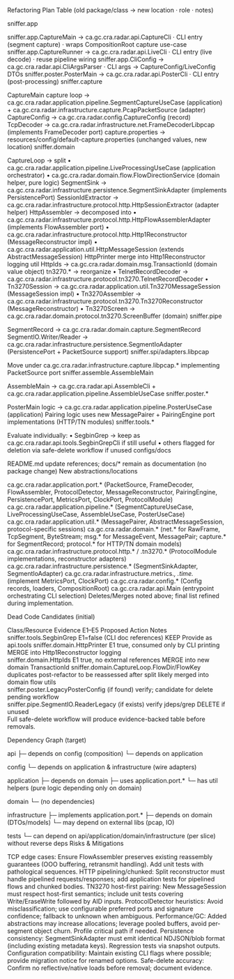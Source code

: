 Refactoring Plan Table
(old package/class → new location · role · notes)

sniffer.app

sniffer.app.CaptureMain → ca.gc.cra.radar.api.CaptureCli · CLI entry (segment capture) · wraps CompositionRoot capture use-case
sniffer.app.CaptureRunner → ca.gc.cra.radar.api.LiveCli · CLI entry (live decode) · reuse pipeline wiring
sniffer.app.CliConfig → ca.gc.cra.radar.api.CliArgsParser · CLI args → CaptureConfig/LiveConfig DTOs
sniffer.poster.PosterMain → ca.gc.cra.radar.api.PosterCli · CLI entry (post-processing)
sniffer.capture

CaptureMain capture loop → ca.gc.cra.radar.application.pipeline.SegmentCaptureUseCase (application) + ca.gc.cra.radar.infrastructure.capture.PcapPacketSource (adapter)
CaptureConfig → ca.gc.cra.radar.config.CaptureConfig (record)
TcpDecoder → ca.gc.cra.radar.infrastructure.net.FrameDecoderLibpcap (implements FrameDecoder port)
capture.properties → resources/config/default-capture.properties (unchanged values, new location)
sniffer.domain

CaptureLoop → split
• ca.gc.cra.radar.application.pipeline.LiveProcessingUseCase (application orchestrator)
• ca.gc.cra.radar.domain.flow.FlowDirectionService (domain helper, pure logic)
SegmentSink → ca.gc.cra.radar.infrastructure.persistence.SegmentSinkAdapter (implements PersistencePort)
SessionIdExtractor → ca.gc.cra.radar.infrastructure.protocol.http.HttpSessionExtractor (adapter helper)
HttpAssembler → decomposed into
• ca.gc.cra.radar.infrastructure.protocol.http.HttpFlowAssemblerAdapter (implements FlowAssembler port)
• ca.gc.cra.radar.infrastructure.protocol.http.Http1Reconstructor (MessageReconstructor impl)
• ca.gc.cra.radar.application.util.HttpMessageSession (extends AbstractMessageSession)
HttpPrinter merge into Http1Reconstructor logging util
HttpIds → ca.gc.cra.radar.domain.msg.TransactionId (domain value object)
tn3270.* → reorganize
• TelnetRecordDecoder → ca.gc.cra.radar.infrastructure.protocol.tn3270.TelnetRecordDecoder
• Tn3270Session → ca.gc.cra.radar.application.util.Tn3270MessageSession (MessageSession impl)
• Tn3270Assembler → ca.gc.cra.radar.infrastructure.protocol.tn3270.Tn3270Reconstructor (MessageReconstructor)
• Tn3270Screen → ca.gc.cra.radar.domain.protocol.tn3270.ScreenBuffer (domain)
sniffer.pipe

SegmentRecord → ca.gc.cra.radar.domain.capture.SegmentRecord
SegmentIO.Writer/Reader → ca.gc.cra.radar.infrastructure.persistence.SegmentIoAdapter (PersistencePort + PacketSource support)
sniffer.spi/adapters.libpcap

Move under ca.gc.cra.radar.infrastructure.capture.libpcap.* implementing PacketSource port
sniffer.assemble.AssembleMain

AssembleMain → ca.gc.cra.radar.api.AssembleCli + ca.gc.cra.radar.application.pipeline.AssembleUseCase
sniffer.poster.*

PosterMain logic → ca.gc.cra.radar.application.pipeline.PosterUseCase (application)
Pairing logic uses new MessagePairer + PairingEngine port implementations (HTTP/TN modules)
sniffer.tools.*

Evaluate individually:
• SegbinGrep → keep as ca.gc.cra.radar.api.tools.SegbinGrepCli if still useful
• others flagged for deletion via safe-delete workflow if unused
configs/docs

README.md update references; docs/* remain as documentation (no package change)
New abstractions/locations

ca.gc.cra.radar.application.port.* (PacketSource, FrameDecoder, FlowAssembler, ProtocolDetector, MessageReconstructor, PairingEngine, PersistencePort, MetricsPort, ClockPort, ProtocolModule)
ca.gc.cra.radar.application.pipeline.* (SegmentCaptureUseCase, LiveProcessingUseCase, AssembleUseCase, PosterUseCase)
ca.gc.cra.radar.application.util.* (MessagePairer, AbstractMessageSession, protocol-specific sessions)
ca.gc.cra.radar.domain.* (net.* for RawFrame, TcpSegment, ByteStream; msg.* for MessageEvent, MessagePair; capture.* for SegmentRecord; protocol.* for HTTP/TN domain models)
ca.gc.cra.radar.infrastructure.protocol.http.* / .tn3270.* (ProtocolModule implementations, reconstructor adapters)
ca.gc.cra.radar.infrastructure.persistence.* (SegmentSinkAdapter, SegmentIoAdapter)
ca.gc.cra.radar.infrastructure.metrics.*, .time.* (implement MetricsPort, ClockPort)
ca.gc.cra.radar.config.* (Config records, loaders, CompositionRoot)
ca.gc.cra.radar.api.Main (entrypoint orchestrating CLI selection)
Deletes/Merges noted above; final list refined during implementation.

Dead Code Candidates (initial)

Class/Resource	Evidence E1–E5	Proposed Action	Notes
sniffer.tools.SegbinGrep	E1=false (CLI doc references)	KEEP	Provide as api.tools
sniffer.domain.HttpPrinter	E1 true, consumed only by CLI printing	MERGE into Http1Reconstructor logging	
sniffer.domain.HttpIds	E1 true, no external references	MERGE into new domain TransactionId	
sniffer.domain.CaptureLoop.FlowDir/FlowKey duplicates post-refactor	to be reassessed after split	likely merged into domain flow utils	
sniffer.poster.LegacyPosterConfig (if found)	verify; candidate for delete	pending workflow	
sniffer.pipe.SegmentIO.ReaderLegacy (if exists)	verify jdeps/grep	DELETE if unused	
Full safe-delete workflow will produce evidence-backed table before removals.

Dependency Graph (target)

api
 ├─ depends on config (composition)
 └─ depends on application

config
 └─ depends on application & infrastructure (wire adapters)

application
 ├─ depends on domain
 ├─ uses application.port.*
 └─ has util helpers (pure logic depending only on domain)

domain
 └─ (no dependencies)

infrastructure
 ├─ implements application.port.*
 ├─ depends on domain (DTOs/models)
 └─ may depend on external libs (pcap, IO)

tests
 └─ can depend on api/application/domain/infrastructure (per slice) without reverse deps
Risks & Mitigations

TCP edge cases: Ensure FlowAssembler preserves existing reassembly guarantees (OOO buffering, retransmit handling). Add unit tests with pathological sequences.
HTTP pipelining/chunked: Split reconstructor must handle pipelined requests/responses; add application tests for pipelined flows and chunked bodies.
TN3270 host-first pairing: New MessageSession must respect host-first semantics; include unit tests covering Write/EraseWrite followed by AID inputs.
ProtocolDetector heuristics: Avoid misclassification; use configurable preferred ports and signature confidence; fallback to unknown when ambiguous.
Performance/GC: Added abstractions may increase allocations; leverage pooled buffers, avoid per-segment object churn. Profile critical path if needed.
Persistence consistency: SegmentSinkAdapter must emit identical NDJSON/blob format (including existing metadata keys). Regression tests via snapshot outputs.
Configuration compatibility: Maintain existing CLI flags where possible; provide migration notice for renamed options.
Safe-delete accuracy: Confirm no reflective/native loads before removal; document evidence.
